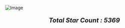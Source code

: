 ![Image](https://github.com/user-attachments/assets/da1e80de-8b69-4a84-b6e9-0e8d97446466)

<p style="text-align: center; font-size:1.25rem;">
<i><strong>Total Star Count : 5369</strong></i>
</p>